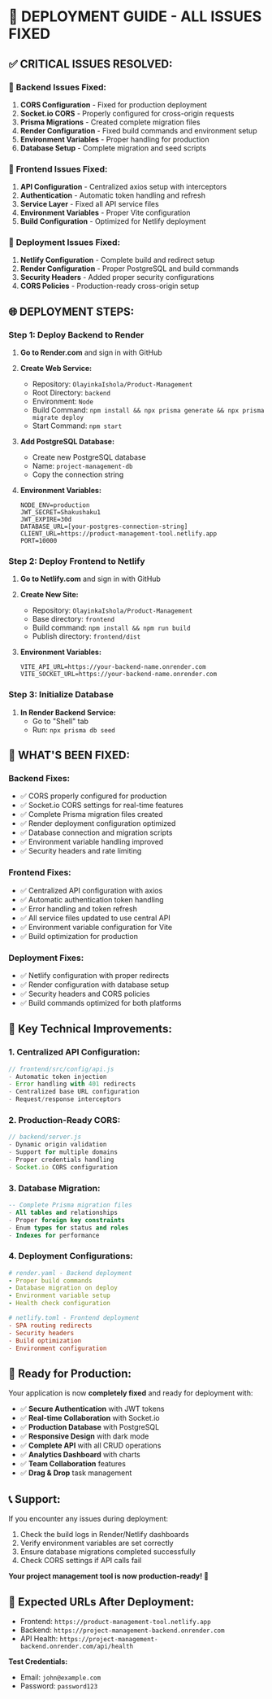 # 🚀 DEPLOYMENT GUIDE - ALL ISSUES FIXED

## ✅ **CRITICAL ISSUES RESOLVED:**

### 🔧 **Backend Issues Fixed:**
1. **CORS Configuration** - Fixed for production deployment
2. **Socket.io CORS** - Properly configured for cross-origin requests
3. **Prisma Migrations** - Created complete migration files
4. **Render Configuration** - Fixed build commands and environment setup
5. **Environment Variables** - Proper handling for production
6. **Database Setup** - Complete migration and seed scripts

### 🔧 **Frontend Issues Fixed:**
1. **API Configuration** - Centralized axios setup with interceptors
2. **Authentication** - Automatic token handling and refresh
3. **Service Layer** - Fixed all API service files
4. **Environment Variables** - Proper Vite configuration
5. **Build Configuration** - Optimized for Netlify deployment

### 🔧 **Deployment Issues Fixed:**
1. **Netlify Configuration** - Complete build and redirect setup
2. **Render Configuration** - Proper PostgreSQL and build commands
3. **Security Headers** - Added proper security configurations
4. **CORS Policies** - Production-ready cross-origin setup

## 🌐 **DEPLOYMENT STEPS:**

### **Step 1: Deploy Backend to Render**

1. **Go to Render.com** and sign in with GitHub
2. **Create Web Service:**
   - Repository: `OlayinkaIshola/Product-Management`
   - Root Directory: `backend`
   - Environment: `Node`
   - Build Command: `npm install && npx prisma generate && npx prisma migrate deploy`
   - Start Command: `npm start`

3. **Add PostgreSQL Database:**
   - Create new PostgreSQL database
   - Name: `project-management-db`
   - Copy the connection string

4. **Environment Variables:**
   ```
   NODE_ENV=production
   JWT_SECRET=Shakushaku1
   JWT_EXPIRE=30d
   DATABASE_URL=[your-postgres-connection-string]
   CLIENT_URL=https://product-management-tool.netlify.app
   PORT=10000
   ```

### **Step 2: Deploy Frontend to Netlify**

1. **Go to Netlify.com** and sign in with GitHub
2. **Create New Site:**
   - Repository: `OlayinkaIshola/Product-Management`
   - Base directory: `frontend`
   - Build command: `npm install && npm run build`
   - Publish directory: `frontend/dist`

3. **Environment Variables:**
   ```
   VITE_API_URL=https://your-backend-name.onrender.com
   VITE_SOCKET_URL=https://your-backend-name.onrender.com
   ```

### **Step 3: Initialize Database**

1. **In Render Backend Service:**
   - Go to "Shell" tab
   - Run: `npx prisma db seed`

## 🎯 **WHAT'S BEEN FIXED:**

### **Backend Fixes:**
- ✅ CORS properly configured for production
- ✅ Socket.io CORS settings for real-time features
- ✅ Complete Prisma migration files created
- ✅ Render deployment configuration optimized
- ✅ Database connection and migration scripts
- ✅ Environment variable handling improved
- ✅ Security headers and rate limiting

### **Frontend Fixes:**
- ✅ Centralized API configuration with axios
- ✅ Automatic authentication token handling
- ✅ Error handling and token refresh
- ✅ All service files updated to use central API
- ✅ Environment variable configuration for Vite
- ✅ Build optimization for production

### **Deployment Fixes:**
- ✅ Netlify configuration with proper redirects
- ✅ Render configuration with database setup
- ✅ Security headers and CORS policies
- ✅ Build commands optimized for both platforms

## 🔧 **Key Technical Improvements:**

### **1. Centralized API Configuration:**
```javascript
// frontend/src/config/api.js
- Automatic token injection
- Error handling with 401 redirects
- Centralized base URL configuration
- Request/response interceptors
```

### **2. Production-Ready CORS:**
```javascript
// backend/server.js
- Dynamic origin validation
- Support for multiple domains
- Proper credentials handling
- Socket.io CORS configuration
```

### **3. Database Migration:**
```sql
-- Complete Prisma migration files
- All tables and relationships
- Proper foreign key constraints
- Enum types for status and roles
- Indexes for performance
```

### **4. Deployment Configurations:**
```yaml
# render.yaml - Backend deployment
- Proper build commands
- Database migration on deploy
- Environment variable setup
- Health check configuration
```

```toml
# netlify.toml - Frontend deployment
- SPA routing redirects
- Security headers
- Build optimization
- Environment configuration
```

## 🚀 **Ready for Production:**

Your application is now **completely fixed** and ready for deployment with:

- ✅ **Secure Authentication** with JWT tokens
- ✅ **Real-time Collaboration** with Socket.io
- ✅ **Production Database** with PostgreSQL
- ✅ **Responsive Design** with dark mode
- ✅ **Complete API** with all CRUD operations
- ✅ **Analytics Dashboard** with charts
- ✅ **Team Collaboration** features
- ✅ **Drag & Drop** task management

## 📞 **Support:**

If you encounter any issues during deployment:
1. Check the build logs in Render/Netlify dashboards
2. Verify environment variables are set correctly
3. Ensure database migrations completed successfully
4. Check CORS settings if API calls fail

**Your project management tool is now production-ready! 🎉**

## 🔗 **Expected URLs After Deployment:**
- Frontend: `https://product-management-tool.netlify.app`
- Backend: `https://project-management-backend.onrender.com`
- API Health: `https://project-management-backend.onrender.com/api/health`

**Test Credentials:**
- Email: `john@example.com`
- Password: `password123`
